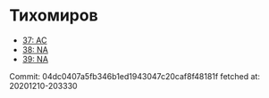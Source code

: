 # Тихомиров
- [37: AC](37.md)
- [38: NA](38.md)
- [39: NA](39.md)

Commit: 04dc0407a5fb346b1ed1943047c20caf8f48181f
 fetched at: 20201210-203330
